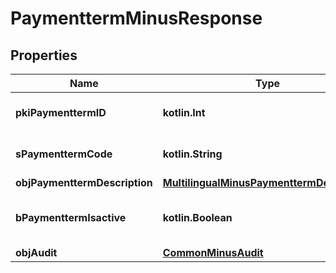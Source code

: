 
# PaymenttermMinusResponse

## Properties
Name | Type | Description | Notes
------------ | ------------- | ------------- | -------------
**pkiPaymenttermID** | **kotlin.Int** | The unique ID of the Paymentterm | 
**sPaymenttermCode** | **kotlin.String** | The code of the Paymentterm | 
**objPaymenttermDescription** | [**MultilingualMinusPaymenttermDescription**](MultilingualMinusPaymenttermDescription.md) |  | 
**bPaymenttermIsactive** | **kotlin.Boolean** | Whether the Paymentterm is active or not | 
**objAudit** | [**CommonMinusAudit**](CommonMinusAudit.md) |  | 



